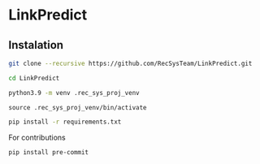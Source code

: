 # LinkPredict

## Instalation 
```sh
git clone --recursive https://github.com/RecSysTeam/LinkPredict.git
```
```sh
cd LinkPredict
```
```sh
python3.9 -m venv .rec_sys_proj_venv
```
```
source .rec_sys_proj_venv/bin/activate
```
```sh
pip install -r requirements.txt
```
For contributions
```sh
pip install pre-commit
```
